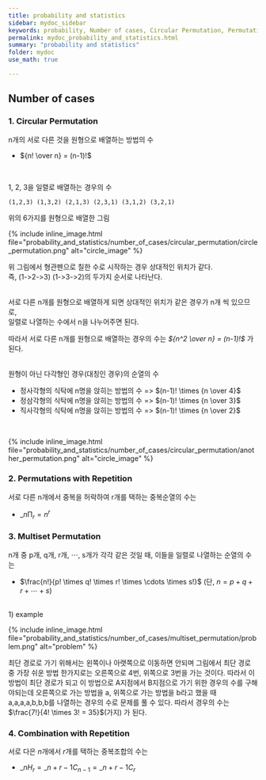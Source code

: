 ```yaml
---
title: probability and statistics
sidebar: mydoc_sidebar
keywords: probability, Number of cases, Circular Permutation, Permutations with Repetition, Multiset Permutation
permalink: mydoc_probability_and_statistics.html
summary: "probability and statistics"
folder: mydoc
use_math: true

---
```


## Number of cases

### 1. Circular Permutation

n개의 서로 다른 것을 원형으로 배열하는 방법의 수 <br>

* ${n! \over n} = (n-1)!$

<br>

1, 2, 3을 일렬로 배열하는 경우의 수

    (1,2,3) (1,3,2) (2,1,3) (2,3,1) (3,1,2) (3,2,1)

위의 6가지를 원형으로 배열한 그림 <br>

{% include inline_image.html file="probability_and_statistics/number_of_cases/circular_permutation/circle_permutation.png" alt="circle_image" %}

위 그림에서 형관펜으로 칠한 수로 시작하는 경우 상대적인 위치가 같다. <br>
즉, (1->2->3) (1->3->2)의 두가지 순서로 나타난다. <br><br>

서로 다른 n개를 원형으로 배열하게 되면 상대적인 위치가 같은 경우가 n개 씩 있으므로, <br>
일렬로 나열하는 수에서 n을 나누어주면 된다.<br>

따라서 서로 다른 n개를 원형으로 배열하는 경우의 수는 *${n^2 \over n} = (n-1)!$* 가 된다.
<br><br>

원형이 아닌 다각형인 경우(대칭인 경우)의 순열의 수
* 정사각형의 식탁에 n명을 앉히는 방법의 수 => $(n-1)! \times {n \over 4}$
* 정삼각형의 식탁에 n명을 앉히는 방법의 수 => $(n-1)! \times {n \over 3}$
* 직사각형의 식탁에 n명을 앉히는 방법의 수 => $(n-1)! \times {n \over 2}$
<br>

{% include inline_image.html file="probability_and_statistics/number_of_cases/circular_permutation/another_permutation.png" alt="circle_image" %}


### 2. Permutations with Repetition

서로 다른 n개에서 중복을 허락하여 r개를 택하는 중복순열의 수는<br>

* $\_{n}\mathrm{\Pi}_{r} = n^r$

### 3. Multiset Permutation

n개 중 p개, q개, r개, $\cdots$, s개가 각각 같은 것일 때, 이들을 일렬로 나열하는 순열의 수는

* $\frac{n!}{p! \times q! \times r! \times \cdots \times s!}$ (단, $n = p + q + r + \cdots + s$)

<br>
1) example

{% include inline_image.html file="probability_and_statistics/number_of_cases/multiset_permutation/problem.png" alt="problem" %}

최단 경로로 가기 위해서는 왼쪽이나 아랫쪽으로 이동하면 안되며 그림에서 최단 경로 중 가장 쉬운 방법 한가지로는 오른쪽으로 4번, 위쪽으로 3번을 가는 것이다.
따라서 이 방법이 최단 경로가 되고 이 방법으로 A지점에서 B지점으로 가기 위한 경우의 수를 구해야되는데 오른쪽으로 가는 방법을 a, 위쪽으로 가는 방법을 b라고 했을 때
a,a,a,a,b,b,b를 나열하는 경우의 수로 문제를 풀 수 있다. 따라서 경우의 수는 $\frac{7!}{4! \times 3! = 35}$(가지) 가 된다.

### 4. Combination with Repetition

서로 다은 $n$개에서 $r$개를 택하는 중복조합의 수는
* $\_{n}H_{r} = \_{n+r-1}C_{n-1} = \_{n+r-1}C_{r}$